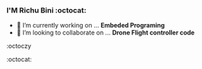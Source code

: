 ### I'M Richu Bini :octocat:

- 🔭 I’m currently working on ... **Embeded Programing**
- 👯 I’m looking to collaborate on ... **Drone Flight controller code**
<!--
**richu101/richu101** is a ✨ _special_ ✨ repository because its `README.md` (this file) appears on your GitHub profile.

Here are some ideas to get you started:

- 🔭 I’m currently working on ...
- 🌱 I’m currently learning ...
- 👯 I’m looking to collaborate on ...
- 🤔 I’m looking for help with ...
- 💬 Ask me about ...
- 📫 How to reach me: ...
- 😄 Pronouns: ...
- ⚡ Fun fact: ...
-->
:octoczy


:octocat:
